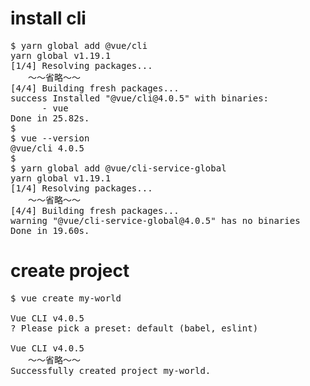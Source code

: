 # install cli
<pre>
$ yarn global add @vue/cli
yarn global v1.19.1
[1/4] Resolving packages...
　　〜〜省略〜〜
[4/4] Building fresh packages...
success Installed "@vue/cli@4.0.5" with binaries:
      - vue
Done in 25.82s.
$
$ vue --version
@vue/cli 4.0.5
$
$ yarn global add @vue/cli-service-global
yarn global v1.19.1
[1/4] Resolving packages...
　　〜〜省略〜〜
[4/4] Building fresh packages...
warning "@vue/cli-service-global@4.0.5" has no binaries
Done in 19.60s.
</pre>

# create project
<pre>
$ vue create my-world

Vue CLI v4.0.5
? Please pick a preset: default (babel, eslint)

Vue CLI v4.0.5
　　〜〜省略〜〜
Successfully created project my-world.
</pre>

